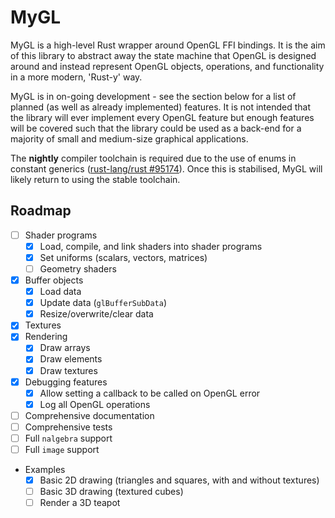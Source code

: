 # MyGL

MyGL is a high-level Rust wrapper around OpenGL FFI bindings. It is the aim of this library to abstract away the state machine that OpenGL is designed around and instead represent OpenGL objects, operations, and functionality in a more modern, 'Rust-y' way.

MyGL is in on-going development - see the section below for a list of planned (as well as already implemented) features. It is not intended that the library will ever implement every OpenGL feature but enough features will be covered such that the library could be used as a back-end for a majority of small and medium-size graphical applications.

The **nightly** compiler toolchain is required due to the use of enums in constant generics ([rust-lang/rust #95174](https://github.com/rust-lang/rust/issues/95174)). Once this is stabilised, MyGL will likely return to using the stable toolchain.

## Roadmap

* [ ] Shader programs
  * [x] Load, compile, and link shaders into shader programs
  * [x] Set uniforms (scalars, vectors, matrices)
  * [ ] Geometry shaders
* [x] Buffer objects
  * [x] Load data
  * [x] Update data (`glBufferSubData`)
  * [x] Resize/overwrite/clear data
* [x] Textures
* [x] Rendering
  * [x] Draw arrays
  * [x] Draw elements
  * [x] Draw textures
* [x] Debugging features
  * [x] Allow setting a callback to be called on OpenGL error
  * [x] Log all OpenGL operations
* [ ] Comprehensive documentation
* [ ] Comprehensive tests
* [ ] Full `nalgebra` support
* [ ] Full `image` support
* Examples
  * [x] Basic 2D drawing (triangles and squares, with and without textures)
  * [ ] Basic 3D drawing (textured cubes)
  * [ ] Render a 3D teapot
